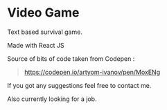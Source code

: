 # Video Game 

Text based survival game.

Made with React JS

Source of bits of code taken from Codepen :
>https://codepen.io/artyom-ivanov/pen/MoxENg
>
>
 
 If you got any suggestions feel free to contact me.
 
 Also currently looking for a job.

